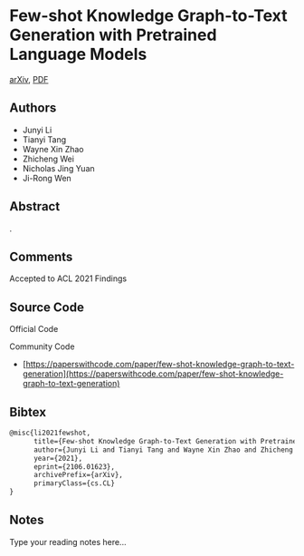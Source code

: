 
# Few-shot Knowledge Graph-to-Text Generation with Pretrained Language Models

[arXiv](https://arxiv.org/abs/2106.01623), [PDF](https://arxiv.org/pdf/2106.01623.pdf)

## Authors

- Junyi Li
- Tianyi Tang
- Wayne Xin Zhao
- Zhicheng Wei
- Nicholas Jing Yuan
- Ji-Rong Wen

## Abstract

.

## Comments

Accepted to ACL 2021 Findings

## Source Code

Official Code



Community Code

- [https://paperswithcode.com/paper/few-shot-knowledge-graph-to-text-generation](https://paperswithcode.com/paper/few-shot-knowledge-graph-to-text-generation)

## Bibtex

```tex
@misc{li2021fewshot,
      title={Few-shot Knowledge Graph-to-Text Generation with Pretrained Language Models}, 
      author={Junyi Li and Tianyi Tang and Wayne Xin Zhao and Zhicheng Wei and Nicholas Jing Yuan and Ji-Rong Wen},
      year={2021},
      eprint={2106.01623},
      archivePrefix={arXiv},
      primaryClass={cs.CL}
}
```

## Notes

Type your reading notes here...

